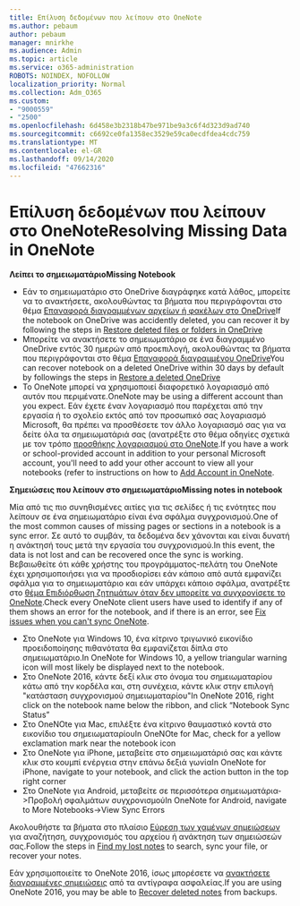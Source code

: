 ```yaml
---
title: Επίλυση δεδομένων που λείπουν στο OneNote
ms.author: pebaum
author: pebaum
manager: mnirkhe
ms.audience: Admin
ms.topic: article
ms.service: o365-administration
ROBOTS: NOINDEX, NOFOLLOW
localization_priority: Normal
ms.collection: Adm_O365
ms.custom:
- "9000559"
- "2500"
ms.openlocfilehash: 6d458e3b2318b47be971be9a3c6f4d323d9ad740
ms.sourcegitcommit: c6692ce0fa1358ec3529e59ca0ecdfdea4cdc759
ms.translationtype: MT
ms.contentlocale: el-GR
ms.lasthandoff: 09/14/2020
ms.locfileid: "47662316"
---
```

# <a name="resolving-missing-data-in-onenote"></a><span data-ttu-id="ff650-102">Επίλυση δεδομένων που λείπουν στο OneNote</span><span class="sxs-lookup"><span data-stu-id="ff650-102">Resolving Missing Data in OneNote</span></span>

<span data-ttu-id="ff650-103">**Λείπει το σημειωματάριο**</span><span class="sxs-lookup"><span data-stu-id="ff650-103">**Missing Notebook**</span></span>

- <span data-ttu-id="ff650-104">Εάν το σημειωματάριο στο OneDrive διαγράφηκε κατά λάθος, μπορείτε να το ανακτήσετε, ακολουθώντας τα βήματα που περιγράφονται στο θέμα [Επαναφορά διαγραμμένων αρχείων ή φακέλων στο OneDrive](https://support.office.com/article/949ada80-0026-4db3-a953-c99083e6a84f)</span><span class="sxs-lookup"><span data-stu-id="ff650-104">If the notebook on OneDrive was accidently deleted, you can recover it by following the steps in [Restore deleted files or folders in OneDrive](https://support.office.com/article/949ada80-0026-4db3-a953-c99083e6a84f)</span></span>
- <span data-ttu-id="ff650-105">Μπορείτε να ανακτήσετε το σημειωματάριο σε ένα διαγραμμένο OneDrive εντός 30 ημερών από προεπιλογή, ακολουθώντας τα βήματα που περιγράφονται στο θέμα [Επαναφορά διαγραμμένου OneDrive](https://docs.microsoft.com/onedrive/restore-deleted-onedrive)</span><span class="sxs-lookup"><span data-stu-id="ff650-105">You can recover notebook on a deleted OneDrive within 30 days by default by followings the steps in [Restore a deleted OneDrive](https://docs.microsoft.com/onedrive/restore-deleted-onedrive)</span></span>
- <span data-ttu-id="ff650-106">Το OneNote μπορεί να χρησιμοποιεί διαφορετικό λογαριασμό από αυτόν που περιμένατε.</span><span class="sxs-lookup"><span data-stu-id="ff650-106">OneNote may be using a different account than you expect.</span></span> <span data-ttu-id="ff650-107">Εάν έχετε έναν λογαριασμό που παρέχεται από την εργασία ή το σχολείο εκτός από τον προσωπικό σας λογαριασμό Microsoft, θα πρέπει να προσθέσετε τον άλλο λογαριασμό σας για να δείτε όλα τα σημειωματάριά σας (ανατρέξτε στο θέμα οδηγίες σχετικά με τον τρόπο [προσθήκης λογαριασμού στο OneNote](https://support.office.com/article/5afff855-54ee-47e4-a773-db048d4ac299).</span><span class="sxs-lookup"><span data-stu-id="ff650-107">If you have a work or school-provided account in addition to your personal Microsoft account, you'll need to add your other account to view all your notebooks (refer to instructions on how to [Add Account in OneNote](https://support.office.com/article/5afff855-54ee-47e4-a773-db048d4ac299).</span></span>

<span data-ttu-id="ff650-108">**Σημειώσεις που λείπουν στο σημειωματάριο**</span><span class="sxs-lookup"><span data-stu-id="ff650-108">**Missing notes in notebook**</span></span>

<span data-ttu-id="ff650-109">Μία από τις πιο συνηθισμένες αιτίες για τις σελίδες ή τις ενότητες που λείπουν σε ένα σημειωματάριο είναι ένα σφάλμα συγχρονισμού.</span><span class="sxs-lookup"><span data-stu-id="ff650-109">One of the most common causes of missing pages or sections in a notebook is a sync error.</span></span> <span data-ttu-id="ff650-110">Σε αυτό το συμβάν, τα δεδομένα δεν χάνονται και είναι δυνατή η ανάκτησή τους μετά την εργασία του συγχρονισμού.</span><span class="sxs-lookup"><span data-stu-id="ff650-110">In this event, the data is not lost and can be recovered once the sync is working.</span></span> <span data-ttu-id="ff650-111">Βεβαιωθείτε ότι κάθε χρήστης του προγράμματος-πελάτη του OneNote έχει χρησιμοποιήσει για να προσδιορίσει εάν κάποιο από αυτά εμφανίζει σφάλμα για το σημειωματάριο και εάν υπάρχει κάποιο σφάλμα, ανατρέξτε στο [θέμα Επιδιόρθωση ζητημάτων όταν δεν μπορείτε να συγχρονίσετε το OneNote](https://support.office.com/article/299495ef-66d1-448f-90c1-b785a6968d45).</span><span class="sxs-lookup"><span data-stu-id="ff650-111">Check every OneNote client users have used to identify if any of them shows an error for the notebook, and if there is an error, see [Fix issues when you can't sync OneNote](https://support.office.com/article/299495ef-66d1-448f-90c1-b785a6968d45).</span></span>

- <span data-ttu-id="ff650-112">Στο OneNote για Windows 10, ένα κίτρινο τριγωνικό εικονίδιο προειδοποίησης πιθανότατα θα εμφανίζεται δίπλα στο σημειωματάριο.</span><span class="sxs-lookup"><span data-stu-id="ff650-112">In OneNote for Windows 10, a yellow triangular warning icon will most likely be displayed next to the notebook.</span></span>
- <span data-ttu-id="ff650-113">Στο OneNote 2016, κάντε δεξί κλικ στο όνομα του σημειωματαρίου κάτω από την κορδέλα και, στη συνέχεια, κάντε κλικ στην επιλογή "κατάσταση συγχρονισμού σημειωματαρίου"</span><span class="sxs-lookup"><span data-stu-id="ff650-113">In OneNote 2016, right click on the notebook name below the ribbon, and click “Notebook Sync Status”</span></span>
- <span data-ttu-id="ff650-114">Στο OneNOte για Mac, επιλέξτε ένα κίτρινο θαυμαστικό κοντά στο εικονίδιο του σημειωματαρίου</span><span class="sxs-lookup"><span data-stu-id="ff650-114">In OneNOte for Mac, check for a yellow exclamation mark near the notebook icon</span></span>
- <span data-ttu-id="ff650-115">Στο OneNote για iPhone, μεταβείτε στο σημειωματάριό σας και κάντε κλικ στο κουμπί ενέργεια στην επάνω δεξιά γωνία</span><span class="sxs-lookup"><span data-stu-id="ff650-115">In OneNote for iPhone, navigate to your notebook, and click the action button in the top right corner</span></span>
- <span data-ttu-id="ff650-116">Στο OneNote για Android, μεταβείτε σε περισσότερα σημειωματάρια->Προβολή σφαλμάτων συγχρονισμού</span><span class="sxs-lookup"><span data-stu-id="ff650-116">In OneNote for Android, navigate to More Notebooks->View Sync Errors</span></span>

<span data-ttu-id="ff650-117">Ακολουθήστε τα βήματα στο πλαίσιο [Εύρεση των χαμένων σημειώσεων](https://support.office.com/article/32cb2bd7-afe7-44d2-a711-398a88421287) για αναζήτηση, συγχρονισμός του αρχείου ή ανάκτηση των σημειώσεών σας.</span><span class="sxs-lookup"><span data-stu-id="ff650-117">Follow the steps in [Find my lost notes](https://support.office.com/article/32cb2bd7-afe7-44d2-a711-398a88421287) to search, sync your file, or recover your notes.</span></span>

<span data-ttu-id="ff650-118">Εάν χρησιμοποιείτε το OneNote 2016, ίσως μπορέσετε να [ανακτήσετε διαγραμμένες σημειώσεις](https://support.office.com/article/32ed1036-74fd-4c21-bc28-033a486e6b14) από τα αντίγραφα ασφαλείας.</span><span class="sxs-lookup"><span data-stu-id="ff650-118">If you are using OneNote 2016, you may be able to [Recover deleted notes](https://support.office.com/article/32ed1036-74fd-4c21-bc28-033a486e6b14) from backups.</span></span>